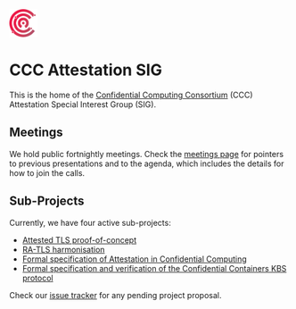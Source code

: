 <img src="ccc.png" width="50" height="50">

# CCC Attestation SIG

This is the home of the [Confidential Computing Consortium](https://confidentialcomputing.io) (CCC) Attestation Special Interest Group (SIG).

## Meetings

We hold public fortnightly meetings.
Check the [meetings page](https://github.com/ccc-attestation/meetings) for pointers to previous presentations and to the agenda, which includes the details for how to join the calls.

## Sub-Projects

Currently, we have four active sub-projects:

* [Attested TLS proof-of-concept](https://github.com/ccc-attestation/attested-tls-poc)
* [RA-TLS harmonisation](https://github.com/ccc-attestation/interoperable-ra-tls)
* [Formal specification of Attestation in Confidential Computing](https://github.com/ccc-attestation/formal-spec-TEE)
* [Formal specification and verification of the Confidential Containers KBS protocol](https://github.com/CCC-Attestation/formal-spec-KBS)


Check our [issue tracker](https://github.com/ccc-attestation/governance/issues) for any pending project proposal.
